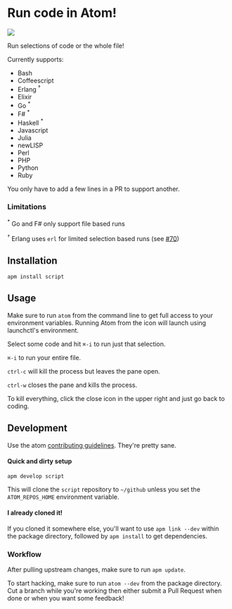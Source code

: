 # Run code in Atom!

![](https://f.cloud.github.com/assets/836375/2411158/34f05f36-aac4-11e3-95bb-76c6d49c9e9e.gif)

Run selections of code or the whole file!

Currently supports:

  * Bash
  * Coffeescript
  * Erlang <sup>†</sup>
  * Elixir
  * Go <sup>*</sup>
  * F# <sup>*</sup>
  * Haskell <sup>*</sup>
  * Javascript
  * Julia
  * newLISP
  * Perl
  * PHP
  * Python
  * Ruby


You only have to add a few lines in a PR to support another.

### Limitations

<sup>\*</sup> Go and F# only support file based runs

<sup>†</sup> Erlang uses `erl` for limited selection based runs (see [#70](https://github.com/rgbkrk/atom-script/pull/70))

## Installation

`apm install script`

## Usage

Make sure to run `atom` from the command line to get full access to your environment variables. Running Atom from the icon will launch using launchctl's environment.

Select some code and hit `⌘-i` to run just that selection.

`⌘-i` to run your entire file.

`ctrl-c` will kill the process but leaves the pane open.

`ctrl-w` closes the pane and kills the process.

To kill everything, click the close icon in the upper right and just go back to
coding.

## Development

Use the atom [contributing guidelines](https://atom.io/docs/latest/contributing).
They're pretty sane.

#### Quick and dirty setup

`apm develop script`

This will clone the `script` repository to `~/github` unless you set the
`ATOM_REPOS_HOME` environment variable.

#### I already cloned it!

If you cloned it somewhere else, you'll want to use `apm link --dev` within the
package directory, followed by `apm install` to get dependencies.

### Workflow

After pulling upstream changes, make sure to run `apm update`.

To start hacking, make sure to run `atom --dev` from the package directory.
Cut a branch while you're working then either submit a Pull Request when done
or when you want some feedback!

